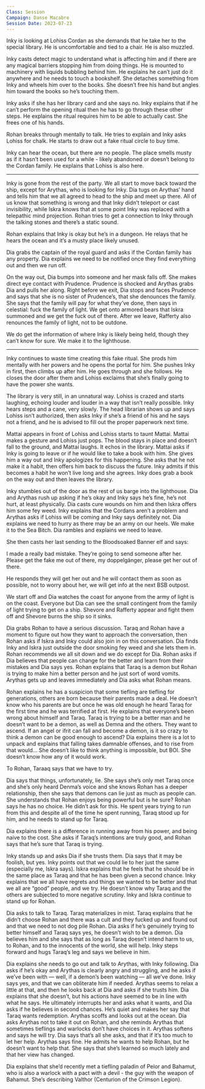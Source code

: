 ```yaml
---
Class: Session
Campaign: Danse Macabre
Session Date: 2023-07-23
---
```

Inky is looking at Lohiss Cordan as she demands that he take her to the special library. He is uncomfortable and tied to a chair. He is also muzzled.

Inky casts detect magic to understand what is affecting him and if there are any magical barriers stopping him from doing things. He is mounted to machinery with liquids bubbling behind him. He explains he can’t just do it anywhere and he needs to touch a bookshelf. She detaches something from Inky and wheels him over to the books. She doesn’t free his hand but angles him toward the books so he’s touching them.

Inky asks if she has her library card and she says no. Inky explains that if he can’t perform the opening ritual then he has to go through these other steps. He explains the ritual requires him to be able to actually cast. She frees one of his hands.

Rohan breaks through mentally to talk. He tries to explain and Inky asks Lohiss for chalk. He starts to draw out a fake ritual circle to buy time.

Inky can hear the ocean, but there are no people. The place smells musty as if it hasn’t been used for a while - likely abandoned or doesn’t belong to the Cordan family. He explains that Lohiss is also here.

---

Inky is gone from the rest of the party. We all start to move back toward the ship, except for Arythas, who is looking for Inky. Dia tugs on Arythas’ hand and tells him that we all agreed to head to the ship and meet up there. All of us know that something is wrong and that Inky didn’t teleport or cast invisibility, while Iskra knows that at some point Inky was replaced with a telepathic mind projection. Rohan tries to get a connection to Inky through the talking stones and there’s a static sound.

Rohan explains that Inky is okay but he’s in a dungeon. He relays that he hears the ocean and it’s a musty place likely unused.

Dia grabs the captain of the royal guard and asks if the Cordan family has any property. Dia explains we need to be notified once they find everything out and then we run off.

On the way out, Dia bumps into someone and her mask falls off. She makes direct eye contact with Prudence. Prudence is shocked and Arythas grabs Dia and pulls her along. Right before we exit, Dia stops and faces Prudence and says that she is no sister of Prudence’s, that she denounces the family. She says that the family will pay for what they’ve done, then says in celestial: fuck the family of light. We get onto armored bears that Iskra summoned and we get the fuck out of there. After we leave, Rafferty also renounces the family of light, not to be outdone.

We do get the information of where Inky is likely being held, though they can’t know for sure. We make it to the lighthouse.

---

Inky continues to waste time creating this fake ritual. She prods him mentally with her powers and he opens the portal for him. She pushes Inky in first, then climbs up after him. He goes through and she follows. He closes the door after them and Lohiss exclaims that she’s finally going to have the power she wants.

The library is very still, in an unnatural way. Lohiss is crazed and starts laughing, echoing louder and louder in a way that isn’t really possible. Inky hears steps and a cane, very slowly. The head librarian shows up and says Lohiss isn’t authorized, then asks Inky if she’s a friend of his and he says not a friend, and he is advised to fill out the proper paperwork next time.

Mattai appears in front of Lohiss and Lohiss starts to taunt Mattai. Mattai makes a gesture and Lohiss just pops. The blood stays in place and doesn’t fall to the ground, and Mattai laughs. It echos in the library. Mattai asks if Inky is going to leave or if he would like to take a book with him. She gives him a way out and Inky apologizes for this happening. She asks that he not make it a habit, then offers him back to discuss the future. Inky admits if this becomes a habit he won’t live long and she agrees. Inky does grab a book on the way out and then leaves the library.

Inky stumbles out of the door as the rest of us barge into the lighthouse. Dia and Arythas rush up asking if he’s okay and Inky says he’s fine, he’s not hurt, at least physically. Dia casts cure wounds on him and then Iskra offers him some fey weed. Inky explains that the Cordans aren’t a problem and Arythas asks if Lohiss will be coming and Inky says definitely not. Dia explains we need to hurry as there may be an army on our heels. We make it to the Sea Bitch. Dia rambles and explains we need to leave.

She then casts her last sending to the Bloodsoaked Banner elf and says:

I made a really bad mistake. They’re going to send someone after her. Please get the fake me out of there, my doppelgänger, please get her out of there.

He responds they will get her out and he will contact them as soon as possible, not to worry about her, we will get info at the next BSB outpost.

We start off and Dia watches the coast for anyone from the army of light is on the coast. Everyone but Dia can see the small contingent from the family of light trying to get on a ship. Shevore and Rafferty appear and fight them off and Shevore burns the ship so it sinks.

Dia grabs Rohan to have a serious discussion. Taraq and Rohan have a moment to figure out how they want to approach the conversation, then Rohan asks if Iskra and Inky could also join in on this conversation. Dia finds Inky and Iskra just outside the door smoking fey weed and she lets them in. Rohan recommends we all sit down and we do except for Dia. Rohan asks if Dia believes that people can change for the better and learn from their mistakes and Dia says yes. Rohan explains that Taraq is a demon but Rohan is trying to make him a better person and he just sort of word vomits. Arythas gets up and leaves immediately and Dia asks what Rohan means.

Rohan explains he has a suspicion that some tiefling are tiefling for generations, others are born because their parents made a deal. He doesn’t know who his parents are but once he was old enough he heard Taraq for the first time and he was terrified at first. He explains that everyone’s been wrong about himself and Taraq. Taraq is trying to be a better man and he doesn’t want to be a demon, as well as Demna and the others. They want to ascend. If an angel or ifrit can fall and become a demon, is it so crazy to think a demon can be good enough to ascend? Dia explains there is a lot to unpack and explains that falling takes damnable offenses, and to rise from that would… She doesn’t like to think anything is impossible, but BOI. She doesn’t know how any of it would work.

To Rohan, Taraaq says that we have to try.

Dia says that things, unfortunately, lie. She says she’s only met Taraq once and she’s only heard Denma’s voice and she knows Rohan has a deeper relationship, then she says that demons can lie just as much as people can. She understands that Rohan enjoys being powerful but is he sure? Rohan says he has no choice. He didn’t ask for this. He spent years trying to run from this and despite all of the time he spent running, Taraq stood up for him, and he needs to stand up for Taraq.

Dia explains there is a difference in running away from his power, and being naive to the cost. She asks if Taraq’s intentions are truly good, and Rohan says that he’s sure that Taraq is trying.

Inky stands up and asks Dia if she trusts them. Dia says that it may be foolish, but yes. Inky points out that we could lie to her just the same (especially me, Iskra says). Iskra explains that he feels that he should be in the same place as Taraq and that he has been given a second chance. Inky explains that we all have regrets and things we wanted to be better and that we all are “good” people, and we try. He doesn’t know why Taraq and the others are subjected to more negative scrutiny. Inky and Iskra continue to stand up for Rohan.

Dia asks to talk to Taraq. Taraq materializes in mist. Taraq explains that he didn’t choose Rohan and there was a cult and they fucked up and found out and that we need to not dog pile Rohan. Dia asks if he’s genuinely trying to better himself and Taraq says yes, he doesn’t wish to be a demon. Dia believes him and she says that as long as Taraq doesn’t intend harm to us, to Rohan, and to the innocents of the world, she will help. Inky steps forward and hugs Taraq’s leg and says we believe in him.

Dia explains she needs to go out and talk to Arythas, with Inky following. Dia asks if he’s okay and Arythas is clearly angry and struggling, and he asks if we’ve been with — well, if a demon’s been watching — all we’ve done. Inky says yes, and that we can obliterate him if needed. Arythas seems to relax a little at that, and then he looks back at Dia and asks if she trusts him. Dia explains that she doesn’t, but his actions have seemed to be in line with what he says. He ultimately interrupts her and asks what it wants, and Dia asks if he believes in second chances. He’s quiet and makes her say that Taraq wants redemption. Arythas scoffs and looks out at the ocean. Dia asks Arythas not to take it out on Rohan, and she reminds Arythas that sometimes tieflings and warlocks don’t have choices in it. Arythas softens and says he will try. Dia says that’s all she asks, and that if it’s too much to let her help. Arythas says fine. He admits he wants to help Rohan, but he doesn’t want to help that. She says that she’s learned so much lately and that her view has changed.

Dia explains that she’d recently met a tiefling paladin of Pelor and Bahamut, who is also a warlock with a pact with a devil - the guy with the weapon of Bahamut. She’s describing Valthor (Centurion of the Crimson Legion).
